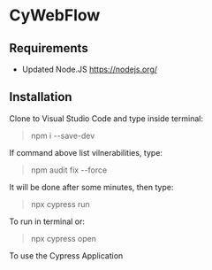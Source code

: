 # CyWebFlow

## Requirements
- Updated Node.JS https://nodejs.org/

## Installation
Clone to Visual Studio Code and type inside terminal:
> npm i --save-dev

If command above list vilnerabilities, type:
> npm audit fix --force

It will be done after some minutes, then type:
> npx cypress run

To run in terminal or:
> npx cypress open

To use the Cypress Application
